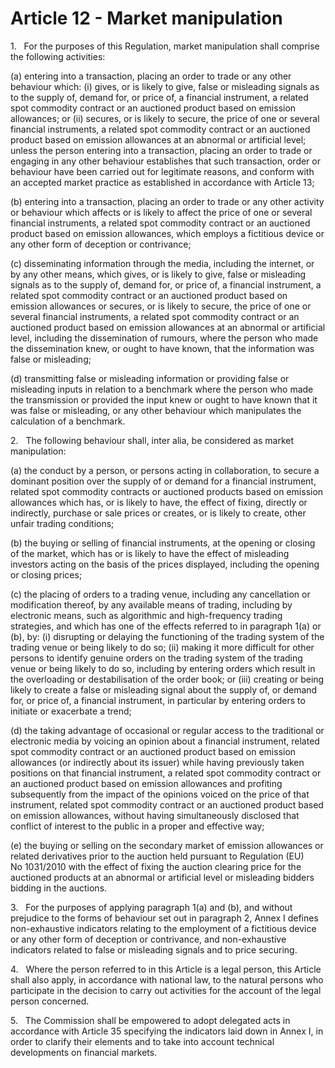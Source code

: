 # Article 12 - Market manipulation


1.   For the purposes of this Regulation, market manipulation shall comprise the following activities:

(a) entering into a transaction, placing an order to trade or any other behaviour which: (i) gives, or is likely to give, false or misleading signals as to the supply of, demand for, or price of, a financial instrument, a related spot commodity contract or an auctioned product based on emission allowances; or (ii) secures, or is likely to secure, the price of one or several financial instruments, a related spot commodity contract or an auctioned product based on emission allowances at an abnormal or artificial level; unless the person entering into a transaction, placing an order to trade or engaging in any other behaviour establishes that such transaction, order or behaviour have been carried out for legitimate reasons, and conform with an accepted market practice as established in accordance with Article 13;

(b) entering into a transaction, placing an order to trade or any other activity or behaviour which affects or is likely to affect the price of one or several financial instruments, a related spot commodity contract or an auctioned product based on emission allowances, which employs a fictitious device or any other form of deception or contrivance;

(c) disseminating information through the media, including the internet, or by any other means, which gives, or is likely to give, false or misleading signals as to the supply of, demand for, or price of, a financial instrument, a related spot commodity contract or an auctioned product based on emission allowances or secures, or is likely to secure, the price of one or several financial instruments, a related spot commodity contract or an auctioned product based on emission allowances at an abnormal or artificial level, including the dissemination of rumours, where the person who made the dissemination knew, or ought to have known, that the information was false or misleading;

(d) transmitting false or misleading information or providing false or misleading inputs in relation to a benchmark where the person who made the transmission or provided the input knew or ought to have known that it was false or misleading, or any other behaviour which manipulates the calculation of a benchmark.

2.   The following behaviour shall, inter alia, be considered as market manipulation:

(a) the conduct by a person, or persons acting in collaboration, to secure a dominant position over the supply of or demand for a financial instrument, related spot commodity contracts or auctioned products based on emission allowances which has, or is likely to have, the effect of fixing, directly or indirectly, purchase or sale prices or creates, or is likely to create, other unfair trading conditions;

(b) the buying or selling of financial instruments, at the opening or closing of the market, which has or is likely to have the effect of misleading investors acting on the basis of the prices displayed, including the opening or closing prices;

(c) the placing of orders to a trading venue, including any cancellation or modification thereof, by any available means of trading, including by electronic means, such as algorithmic and high-frequency trading strategies, and which has one of the effects referred to in paragraph 1(a) or (b), by: (i) disrupting or delaying the functioning of the trading system of the trading venue or being likely to do so; (ii) making it more difficult for other persons to identify genuine orders on the trading system of the trading venue or being likely to do so, including by entering orders which result in the overloading or destabilisation of the order book; or (iii) creating or being likely to create a false or misleading signal about the supply of, or demand for, or price of, a financial instrument, in particular by entering orders to initiate or exacerbate a trend;

(d) the taking advantage of occasional or regular access to the traditional or electronic media by voicing an opinion about a financial instrument, related spot commodity contract or an auctioned product based on emission allowances (or indirectly about its issuer) while having previously taken positions on that financial instrument, a related spot commodity contract or an auctioned product based on emission allowances and profiting subsequently from the impact of the opinions voiced on the price of that instrument, related spot commodity contract or an auctioned product based on emission allowances, without having simultaneously disclosed that conflict of interest to the public in a proper and effective way;

(e) the buying or selling on the secondary market of emission allowances or related derivatives prior to the auction held pursuant to Regulation (EU) No 1031/2010 with the effect of fixing the auction clearing price for the auctioned products at an abnormal or artificial level or misleading bidders bidding in the auctions.

3.   For the purposes of applying paragraph 1(a) and (b), and without prejudice to the forms of behaviour set out in paragraph 2, Annex I defines non-exhaustive indicators relating to the employment of a fictitious device or any other form of deception or contrivance, and non-exhaustive indicators related to false or misleading signals and to price securing.

4.   Where the person referred to in this Article is a legal person, this Article shall also apply, in accordance with national law, to the natural persons who participate in the decision to carry out activities for the account of the legal person concerned.

5.   The Commission shall be empowered to adopt delegated acts in accordance with Article 35 specifying the indicators laid down in Annex I, in order to clarify their elements and to take into account technical developments on financial markets.
